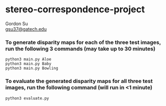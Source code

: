 # stereo-correspondence-project

Gordon Su \
gsu37@gatech.edu

### To generate disparity maps for each of the three test images, run the following 3 commands (may take up to 30 minutes)
```
python3 main.py Aloe
python3 main.py Baby
python3 main.py Bowling
```

### To evaluate the generated disparity maps for all three test images, run the following command (will run in <1 minute)
```
python3 evaluate.py
```